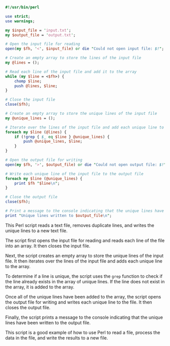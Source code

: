 ```perl
#!/usr/bin/perl

use strict;
use warnings;

my $input_file = 'input.txt';
my $output_file = 'output.txt';

# Open the input file for reading
open(my $fh, '<', $input_file) or die "Could not open input file: $!";

# Create an empty array to store the lines of the input file
my @lines = ();

# Read each line of the input file and add it to the array
while (my $line = <$fh>) {
    chomp $line;
    push @lines, $line;
}

# Close the input file
close($fh);

# Create an empty array to store the unique lines of the input file
my @unique_lines = ();

# Iterate over the lines of the input file and add each unique line to the array
foreach my $line (@lines) {
    if (!grep { $_ eq $line } @unique_lines) {
        push @unique_lines, $line;
    }
}

# Open the output file for writing
open(my $fh, '>', $output_file) or die "Could not open output file: $!";

# Write each unique line of the input file to the output file
foreach my $line (@unique_lines) {
    print $fh "$line\n";
}

# Close the output file
close($fh);

# Print a message to the console indicating that the unique lines have been written to the output file
print "Unique lines written to $output_file\n";
```

This Perl script reads a text file, removes duplicate lines, and writes the unique lines to a new text file.

The script first opens the input file for reading and reads each line of the file into an array. It then closes the input file.

Next, the script creates an empty array to store the unique lines of the input file. It then iterates over the lines of the input file and adds each unique line to the array.

To determine if a line is unique, the script uses the `grep` function to check if the line already exists in the array of unique lines. If the line does not exist in the array, it is added to the array.

Once all of the unique lines have been added to the array, the script opens the output file for writing and writes each unique line to the file. It then closes the output file.

Finally, the script prints a message to the console indicating that the unique lines have been written to the output file.

This script is a good example of how to use Perl to read a file, process the data in the file, and write the results to a new file.